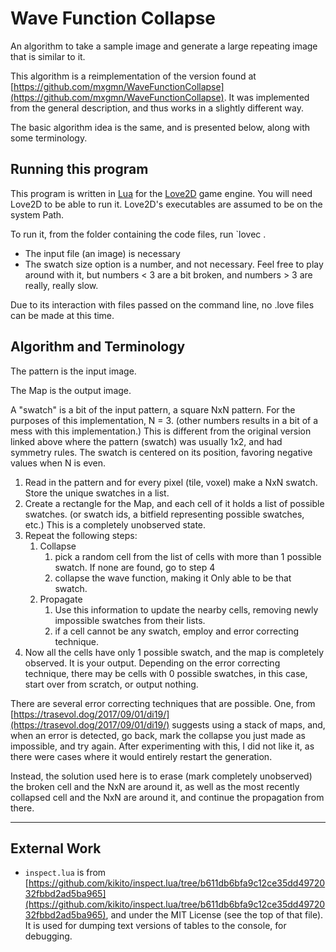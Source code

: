 # Wave Function Collapse
An algorithm to take a sample image and generate a large repeating image that is similar to it.

This algorithm is a reimplementation of the version found at [https://github.com/mxgmn/WaveFunctionCollapse](https://github.com/mxgmn/WaveFunctionCollapse). It was implemented from the general description, and thus works in a slightly different way. 

The basic algorithm idea is the same, and is presented below, along with some terminology.

## Running this program
This program is written in [Lua](https://www.lua.org/) for the [Love2D](https://love2d.org/) game engine. You will need Love2D to be able to run it. Love2D's executables are assumed to be on the system Path.

To run it, from the folder containing the code files, run `lovec . <yourInputFileHere> <optionalSwatchSizeHere>
- The input file (an image) is necessary
- The swatch size option is a number, and not necessary. Feel free to play around with it, but numbers < 3 are a bit broken, and numbers > 3 are really, really slow.

Due to its interaction with files passed on the command line, no .love files can be made at this time.

## Algorithm and Terminology
The pattern is the input image.

The Map is the output image.

A "swatch" is a bit of the input pattern, a square NxN pattern. For the purposes of this implementation, N = 3. (other numbers results in a bit of a mess with this implementation.) This is different from the original version linked above where the pattern (swatch) was usually 1x2, and had symmetry rules. The swatch is centered on its position, favoring negative values when N is even.

1. Read in the pattern and for every pixel (tile, voxel) make a NxN swatch. Store the unique swatches in a list.
2. Create a rectangle for the Map, and each cell of it holds a list of possible swatches. (or swatch ids, a bitfield representing possible swatches, etc.) This is a completely unobserved state.
3. Repeat the following steps:
	1. Collapse
		1. pick a random cell from the list of cells with more than 1 possible swatch. If none are found, go to step 4
		2. collapse the wave function, making it Only able to be that swatch.
	2. Propagate
		1. Use this information to update the nearby cells, removing newly impossible swatches from their lists.
		2. if a cell cannot be any swatch, employ and error correcting technique.
4. Now all the cells have only 1 possible swatch, and the map is completely observed. It is your output. Depending on the error correcting technique, there may be cells with 0 possible swatches, in this case, start over from scratch, or output nothing. 

There are several error correcting techniques that are possible. One, from [https://trasevol.dog/2017/09/01/di19/](https://trasevol.dog/2017/09/01/di19/) suggests using a stack of maps, and, when an error is detected, go back, mark the collapse you just made as impossible, and try again. After experimenting with this, I did not like it, as there were cases where it would entirely restart the generation.

Instead, the solution used here is to erase (mark completely unobserved) the broken cell and the NxN are around it, as well as the most recently collapsed cell and the NxN are around it, and continue the propagation from there.

---
## External Work

- `inspect.lua` is from [https://github.com/kikito/inspect.lua/tree/b611db6bfa9c12ce35dd4972032fbbd2ad5ba965](https://github.com/kikito/inspect.lua/tree/b611db6bfa9c12ce35dd4972032fbbd2ad5ba965), and under the MIT License (see the top of that file). It is used for dumping text versions of tables to the console, for debugging.